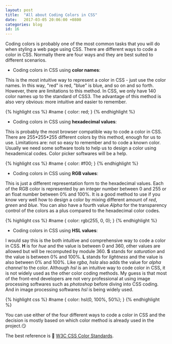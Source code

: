```yaml
---
layout: post
title:  "All about Coding Colors in CSS"
date:   2017-03-05 20:06:00 +0800
categories: blog
id: 16
---
```

Coding colors is probably one of the most common tasks that you will do when styling a web page using CSS. There are different ways to code a color in CSS. Normally there are four ways and they are best suited to different scenarios.

* Coding colors in CSS using **color names**:

This is the most intuitive way to represent a color in CSS - just use the color names. In this way, "red" is red, "blue" is blue, and so on and so forth. However, there are limitations to this method. In CSS, we only have 
140 color names up to the standard of CSS3. The advantage of this method is also very obvious: more intuitive and easier to remember. 

{% highlight css %}
 #name {
   color: red;
 }
{% endhighlight %}

* Coding colors in CSS using **hexadecimal values**:

This is probably the most browser compatible way to code a color in CSS. There are 255\*255\*255 different colors by this method, enough for us to use. Limitations are: not so easy to remember and to code a known color. Usually we need some software tools to help us to design a color using hexademical codes. Color picker softwares will be a help.

{% highlight css %}
 #name {
    color: #f00;
 }
{% endhighlight %}

* Coding colors in CSS using **RGB values**:

This is just a different representation form to the hexadecimal values. Each of the RGB color is represented by an integer number between 0 and 255 or an float number between 0% and 100%. It is a good method to use if you know very well how to design a color by mixing different amount of *red*, *green* and *blue*. You can also have a fourth value *Alpha* for the transparency control of the colors as a plus compared to the hexadecimal color codes.

{% highlight css %}
 #name {
    color: rgb(255, 0, 0);
 }
{% endhighlight %}

* Coding colors in CSS using **HSL values**:

I would say this is the both intuitive and comprehensive way to code a color in CSS. **H** is for *hue* and the value is between 0 and 360, other values are allowed but will be recomputed by module 360. **S** stands for *saturation* and the value is between 0% and 100%. **L** stands for *lightness* and the value is also between 0% and 100%. Like *rgba*, *hsla* also adds the value for *alpha channel* to the color. Although *hsl* is an intuitive way to code color in CSS, it is not widely used as the other color coding methods. My guess is that most of the front-end developers are not very professional at using image processing softwares such as *photoshop* before diving into CSS coding. And in image processing softwares *hsl* is being widely used.

{% highlight css %}
 #name {
    color: hsl(0, 100%, 50%);
 }
{% endhighlight %}

You can use either of the four different ways to code a color in CSS and the decision is mostly based on which color method is already used in the project.:smirk:

The best reference is :link: [W3C CSS Color Standards][w3CSSColor].

[w3CSSColor]: https://www.w3.org/TR/css3-color/
